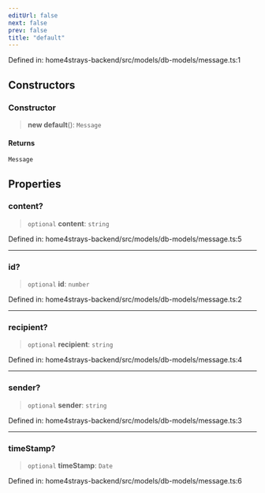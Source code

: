 ```yaml
---
editUrl: false
next: false
prev: false
title: "default"
---
```


Defined in: home4strays-backend/src/models/db-models/message.ts:1

## Constructors

### Constructor

> **new default**(): `Message`

#### Returns

`Message`

## Properties

### content?

> `optional` **content**: `string`

Defined in: home4strays-backend/src/models/db-models/message.ts:5

***

### id?

> `optional` **id**: `number`

Defined in: home4strays-backend/src/models/db-models/message.ts:2

***

### recipient?

> `optional` **recipient**: `string`

Defined in: home4strays-backend/src/models/db-models/message.ts:4

***

### sender?

> `optional` **sender**: `string`

Defined in: home4strays-backend/src/models/db-models/message.ts:3

***

### timeStamp?

> `optional` **timeStamp**: `Date`

Defined in: home4strays-backend/src/models/db-models/message.ts:6
